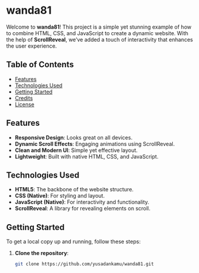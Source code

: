 # wanda81

Welcome to **wanda81**! This project is a simple yet stunning example of how to combine HTML, CSS, and JavaScript to create a dynamic website. With the help of **ScrollReveal**, we’ve added a touch of interactivity that enhances the user experience.

## Table of Contents

- [Features](#features)
- [Technologies Used](#technologies-used)
- [Getting Started](#getting-started)
- [Credits](#credits)
- [License](#license)

## Features

- **Responsive Design**: Looks great on all devices.
- **Dynamic Scroll Effects**: Engaging animations using ScrollReveal.
- **Clean and Modern UI**: Simple yet effective layout.
- **Lightweight**: Built with native HTML, CSS, and JavaScript.

## Technologies Used

- **HTML5**: The backbone of the website structure.
- **CSS (Native)**: For styling and layout.
- **JavaScript (Native)**: For interactivity and functionality.
- **ScrollReveal**: A library for revealing elements on scroll.

## Getting Started

To get a local copy up and running, follow these steps:

1. **Clone the repository**:
   ```bash
   git clone https://github.com/yusadankamu/wanda81.git
